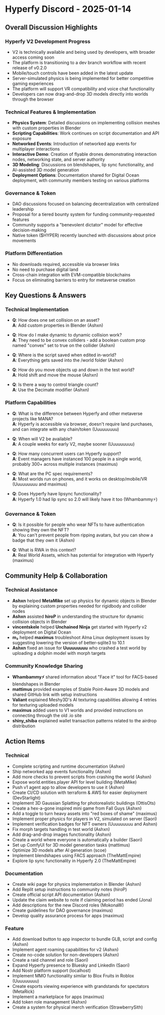 # Hyperfy Discord - 2025-01-14

## Overall Discussion Highlights

### Hyperfy V2 Development Progress
- V2 is technically available and being used by developers, with broader access coming soon
- The platform is transitioning to a dev branch workflow with recent release of v0.2.0
- Mobile/touch controls have been added in the latest update
- Server-simulated physics is being implemented for better competitive gaming experiences
- The platform will support VR compatibility and voice chat functionality
- Developers can now drag-and-drop 3D models directly into worlds through the browser

### Technical Features & Implementation
- **Physics System**: Detailed discussions on implementing collision meshes with custom properties in Blender
- **Scripting Capabilities**: Work continues on script documentation and API exposure
- **Networked Events**: Introduction of networked app events for multiplayer interactions
- **Interactive Demo**: Creation of flyable drones demonstrating interaction nodes, networking state, and server authority
- **3D Modeling**: Discussions on blendshapes, lip sync functionality, and AI-assisted 3D model generation
- **Deployment Options**: Documentation shared for Digital Ocean deployment, with community members testing on various platforms

### Governance & Token
- DAO discussions focused on balancing decentralization with centralized leadership
- Proposal for a tiered bounty system for funding community-requested features
- Community supports a "benevolent dictator" model for effective decision-making
- Native token ($HYPER) recently launched with discussions about price movements

### Platform Differentiation
- No downloads required, accessible via browser links
- No need to purchase digital land
- Cross-chain integration with EVM-compatible blockchains
- Focus on eliminating barriers to entry for metaverse creation

## Key Questions & Answers

### Technical Implementation
- **Q**: How does one set collision on an asset?  
  **A**: Add custom properties in Blender (Ashxn)

- **Q**: How do I make dynamic to dynamic collision work?  
  **A**: They need to be convex colliders - add a boolean custom prop named "convex" set to true on the collider (Ashxn)

- **Q**: Where is the script saved when edited in-world?  
  **A**: Everything gets saved into the /world folder (Ashxn)

- **Q**: How do you move objects up and down in the test world?  
  **A**: Hold shift and move the mouse (Ashxn)

- **Q**: Is there a way to control triangle count?  
  **A**: Use the Decimate modifier (Ashxn)

### Platform Capabilities
- **Q**: What is the difference between Hyperfy and other metaverse projects like MANA?  
  **A**: Hyperfy is accessible via browser, doesn't require land purchases, and can integrate with any chain/token (Uuuuuuuuu)

- **Q**: When will V2 be available?  
  **A**: A couple weeks for early V2, maybe sooner (Uuuuuuuuu)

- **Q**: How many concurrent users can Hyperfy support?  
  **A**: Event managers have instanced 100 people in a single world, probably 300+ across multiple instances (maximus)

- **Q**: What are the PC spec requirements?  
  **A**: Most worlds run on phones, and it works on desktop/mobile/VR (Uuuuuuuuu and maximus)

- **Q**: Does Hyperfy have lipsync functionality?  
  **A**: Hyperfy 1.0 had lip sync so 2.0 will likely have it too (Whambammy⚡)

### Governance & Token
- **Q**: Is it possible for people who wear NFTs to have authentication showing they own the NFT?  
  **A**: You can't prevent people from ripping avatars, but you can show a badge that they own it (Ashxn)

- **Q**: What is RWA in this context?  
  **A**: Real World Assets, which has potential for integration with Hyperfy (maximus)

## Community Help & Collaboration

### Technical Assistance
- **Ashxn** helped **MetaMike** set up physics for dynamic objects in Blender by explaining custom properties needed for rigidbody and collider nodes
- **Ashxn** assisted **hiroP** in understanding the structure for dynamic collision objects in Blender
- **vincentskele** helped **Unchained Ninja** get started with Hyperfy v2 deployment on Digital Ocean
- **m₂** helped **maximus** troubleshoot Alma Linux deployment issues by suggesting lowering the version of better-sqlite3 to 10.1
- **Ashxn** fixed an issue for **Uuuuuuuuu** who crashed a test world by uploading a dolphin model with morph targets

### Community Knowledge Sharing
- **Whambammy⚡** shared information about "Face it" tool for FACS-based blendshapes in Blender
- **mattimus** provided examples of Stable Point-Aware 3D models and shared GitHub link with setup instructions
- **Valiant** explained Meshy3D's AI texturing capabilities allowing 4 retries for texturing uploaded models
- **maximus** added users to V1 worlds and provided instructions on connecting through the old .io site
- **shiny_shiba** explained wallet transaction patterns related to the airdrop distribution

## Action Items

### Technical
- Complete scripting and runtime documentation (Ashxn)
- Ship networked app events functionality (Ashxn)
- Add more checks to prevent scripts from crashing the world (Ashxn)
- Expose world.entities.player API for level building (MetaMike)
- Push v1 agent app to allow developers to use it (Ashxn)
- Create CI/CD solution with terraform & AWS for easier deployment (DevStarlight)
- Implement 3D Gaussian Splatting for photorealistic buildings (OttisOts)
- Create a hex-a-gone inspired mini game from Fall Guys (Ashxn)
- Add a toggle to turn heavy assets into "red boxes of shame" (maximus)
- Implement proper physics for players in V2, simulated on server (Saori)
- Implement verification badges for NFT owners (Uuuuuuuuu and Ashxn)
- Fix morph targets handling in test world (Ashxn)
- Add drag-and-drop images functionality (Ashxn)
- Create a world where everyone is automatically a builder (Saori)
- Set up ComfyUI for 3D model generation tasks (mattimus)
- Optimize 3D models after AI generation (scoe)
- Implement blendshapes using FACS approach (TheMattEmpire)
- Explore lip sync functionality in Hyperfy 2.0 (TheMattEmpire)

### Documentation
- Create wiki page for physics implementation in Blender (Ashxn)
- Add Replit setup instructions to community notes (hiroP)
- Create official script API documentation (Ashxn)
- Update the claim website to note if claiming period has ended (Jona)
- Add descriptions for the new Discord roles (MokonaW)
- Create guidelines for DAO governance (maximus)
- Develop quality assurance process for apps (maximus)

### Feature
- Add download button to app inspector to bundle GLB, script and config (Ashxn)
- Implement agent roaming capabilities for v2 (Ashxn)
- Create no-code solution for non-developers (Ashxn)
- Create a raid channel and role (Saori)
- Expand Hyperfy presence to Bluesky and LinkedIn (Saori)
- Add Nostr platform support (localhost)
- Implement MMO functionality similar to Blox Fruits in Roblox (Uuuuuuuuu)
- Create esports viewing experience with grandstands for spectators (MetaRick)
- Implement a marketplace for apps (maximus)
- Add token role management (Ashxn)
- Create a system for physical merch verification (StrawberrySith)